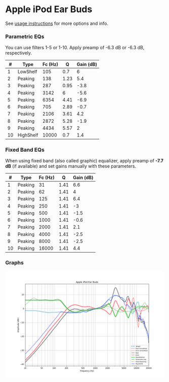 # Apple iPod Ear Buds
See [usage instructions](https://github.com/jaakkopasanen/AutoEq#usage) for more options and info.

### Parametric EQs
You can use filters 1-5 or 1-10. Apply preamp of -6.3 dB or -6.3 dB, respectively.

|   # | Type      |   Fc (Hz) |    Q |   Gain (dB) |
|-----|-----------|-----------|------|-------------|
|   1 | LowShelf  |       105 | 0.7  |         6   |
|   2 | Peaking   |       138 | 1.23 |         5.4 |
|   3 | Peaking   |       287 | 0.95 |        -3.8 |
|   4 | Peaking   |      3142 | 6    |        -5.6 |
|   5 | Peaking   |      6354 | 4.41 |        -6.9 |
|   6 | Peaking   |       705 | 2.89 |        -0.7 |
|   7 | Peaking   |      2106 | 3.61 |         4.2 |
|   8 | Peaking   |      2872 | 5.28 |        -1.9 |
|   9 | Peaking   |      4434 | 5.57 |         2   |
|  10 | HighShelf |     10000 | 0.7  |         1.4 |

### Fixed Band EQs
When using fixed band (also called graphic) equalizer, apply preamp of **-7.7 dB** (if available) and set gains manually with these parameters.

|   # | Type    |   Fc (Hz) |    Q |   Gain (dB) |
|-----|---------|-----------|------|-------------|
|   1 | Peaking |        31 | 1.41 |         6.6 |
|   2 | Peaking |        62 | 1.41 |         4   |
|   3 | Peaking |       125 | 1.41 |         6.4 |
|   4 | Peaking |       250 | 1.41 |        -3   |
|   5 | Peaking |       500 | 1.41 |        -1.5 |
|   6 | Peaking |      1000 | 1.41 |        -0.6 |
|   7 | Peaking |      2000 | 1.41 |         2.1 |
|   8 | Peaking |      4000 | 1.41 |        -2.5 |
|   9 | Peaking |      8000 | 1.41 |        -2.5 |
|  10 | Peaking |     16000 | 1.41 |         4.4 |

### Graphs
![](./Apple%20iPod%20Ear%20Buds.png)
